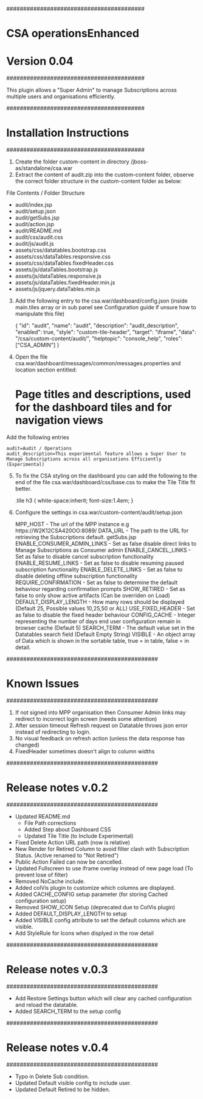 #########################################
#  CSA operationsEnhanced	 	        #
#  Version 0.04 						#
#########################################

This plugin allows a "Super Admin" to manage Subscriptions across multiple users and organisations efficiently.

#########################################
#  Installation Instructions 			#
#########################################

1. Create the folder custom-content in directory <csahome>/jboss-as/standalone/csa.war
2. Extract the content of audit.zip into the custom-content folder, observe the correct folder structure in the custom-content folder as below:

 File Contents / Folder Structure
 * audit/index.jsp 						
 * audit/setup.json 					
 * audit/getSubs.jsp 
 * audit/action.jsp
 * audit/README.md
 * audit/css/audit.css
 * audit/js/audit.js
 * assets/css/datatables.bootstrap.css
 * assets/css/dataTables.responsive.css
 * assets/css/dataTables.fixedHeader.css
 * assets/js/dataTables.bootstrap.js
 * assets/js/dataTables.responsive.js
 * assets/js/dataTables.fixedHeader.min.js
 * assets/js/jquery.dataTables.min.js

3. Add the following entry to the csa.war/dashboard/config.json (inside main.tiles array or in sub panel see Configuration guide if unsure how to manipulate this file)

	{
		"id": "audit",
		"name": "audit",
		"description": "audit_description",
		"enabled": true,
		"style": "custom-tile-header",
		"target": "iframe",
		"data": "/csa/custom-content/audit/",
		"helptopic": "console_help",
		"roles": ["CSA_ADMIN"]
	}

4. Open the file csa.war/dashboard/messages/common/messages.properties and location section entitled:
	# Page titles and descriptions, used for the dashboard tiles and for navigation views

Add the following entries
		
	audit=Audit / Operations
	audit_description=This experimental feature allows a Super User to Manage Subscriptions across all organisations Efficiently (Experimental)

5. To fix the CSA styling on the dashboard you can add the following to the end of the file csa.war/dashboard/css/base.css to make the Tile Title fit better.

	.tile h3 {
		white-space:inherit;
		font-size:1.4em;
	}

5. Configure the settings in csa.war/custom-content/audit/setup.json

	MPP_HOST 					- The url of the MPP instance  e.g https://W2K12CSA420OO:8089/
	DATA_URL 					- The path to the URL for retrieving the Subscriptions default. getSubs.jsp
	ENABLE_CONSUMER_ADMIN_LINKS - Set as false disable direct links to Manage Subscriptions as Consumer admin
	ENABLE_CANCEL_LINKS 		- Set as false to disable cancel subscription functionality
	ENABLE_RESUME_LINKS			- Set as false to disable resuming paused subscription functionality
	ENABLE_DELETE_LINKS			- Set as false to disable deleting offline subscription functionality
	REQUIRE_CONFIRMATION		- Set as false to determine the default behaviour regarding confirmation prompts
	SHOW_RETIRED				- Set as false to only show active artifacts (Can be overriden on Load)
	DEFAULT_DISPLAY_LENGTH		- How many rows should be displayed (Default 25, Possible values 10,25,50 or ALL)
	USE_FIXED_HEADER			- Set as false to disable the fixed header behaviour
	CONFIG_CACHE				- Integer representing the number of days end user configuration remain in browser cache (Default 5)
	SEARCH_TERM					- The default value set in the Datatables search field (Default Empty String)
	VISIBLE						- An object array of Data which is shown in the sortable table, true = in table, false = in detail.



#############################################
#	Known Issues							#
#############################################

1. If not signed into MPP organisation then Consumer Admin links may redirect to incorrect login screen (needs some attention)
2. After session timeout Refresh request on Datatable throws json error instead of redirecting to login.
3. No visual feedback on refresh action (unless the data response has changed)
4. FixedHeader sometimes doesn't align to column widths


#############################################
# Release notes v.0.2						#
#############################################
- Updated README.md
	- File Path corrections
	- Added Step about Dashboard CSS
	- Updated Tile Title (to Include Experimental)
- Fixed Delete Action URL path (now is relative)
- New Render for Retired Column to avoid filter clash with Subscription Status. (Active renamed to "Not Retired")
- Public Action Failed can now be cancelled.
- Updated Fullscreen to use iframe overlay instead of new page load (To prevent lose of filter)
- Removed NoCache include.
- Added colVis plugin to customize which columns are displayed.
- Added CACHE_CONFIG setup parameter (for storing Cached configuration setup)
- Removed SHOW_ICON Setup (deprecated due to ColVis plugin)
- Added DEFAULT_DISPLAY_LENGTH to setup 
- Added VISIBLE config attribute to set the default columns which are visible.
- Add StyleRule for Icons when displyed in the row detail

#############################################
# Release notes v.0.3						#
#############################################
- Add Restore Settings button which will clear any cached configuration and reload the datatable.
- Added SEARCH_TERM to the setup config

#############################################
# Release notes v.0.4						#
#############################################
- Typo in Delete Sub condition.
- Updated Default visible config to include user.
- Updated Default Retired to be hidden.
